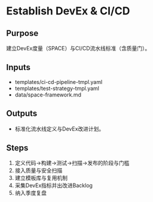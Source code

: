 # Establish DevEx & CI/CD

## Purpose

建立DevEx度量（SPACE）与CI/CD流水线标准（含质量门）。

## Inputs

- templates/ci-cd-pipeline-tmpl.yaml
- templates/test-strategy-tmpl.yaml
- data/space-framework.md

## Outputs

- 标准化流水线定义与DevEx改进计划。

## Steps

1. 定义代码→构建→测试→扫描→发布的阶段与门槛
2. 接入质量与安全扫描
3. 建立模板库与复用机制
4. 采集DevEx指标并出改进Backlog
5. 纳入季度复盘
